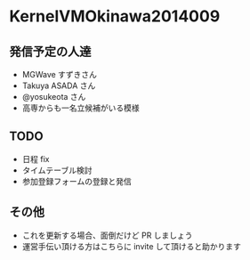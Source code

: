 KernelVMOkinawa2014009
======================

## 発信予定の人達

- MGWave すずきさん
- Takuya ASADA さん
- @yosukeota さん
- 高専からも一名立候補がいる模様

## TODO

- 日程 fix
- タイムテーブル検討
- 参加登録フォームの登録と発信

## その他

- これを更新する場合、面倒だけど PR しましょう
- 運営手伝い頂ける方はこちらに invite して頂けると助かります

